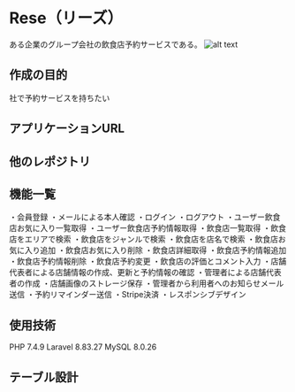 # Rese（リーズ）
ある企業のグループ会社の飲食店予約サービスである。
![alt text](<トップ画面(614).png>)

## 作成の目的
社で予約サービスを持ちたい

## アプリケーションURL

## 他のレポジトリ

## 機能一覧
・会員登録
・メールによる本人確認
・ログイン
・ログアウト
・ユーザー飲食店お気に入り一覧取得
・ユーザー飲食店予約情報取得
・飲食店一覧取得
・飲食店をエリアで検索
・飲食店をジャンルで検索
・飲食店を店名で検索
・飲食店お気に入り追加
・飲食店お気に入り削除
・飲食店詳細取得
・飲食店予約情報追加
・飲食店予約情報削除
・飲食店予約変更
・飲食店の評価とコメント入力
・店舗代表者による店舗情報の作成、更新と予約情報の確認
・管理者による店舗代表者の作成
・店舗画像のストレージ保存
・管理者から利用者へのお知らせメール送信
・予約リマインダー送信
・Stripe決済
・レスポンシブデザイン

## 使用技術
PHP  7.4.9
Laravel  8.83.27
MySQL 8.0.26

## テーブル設計


